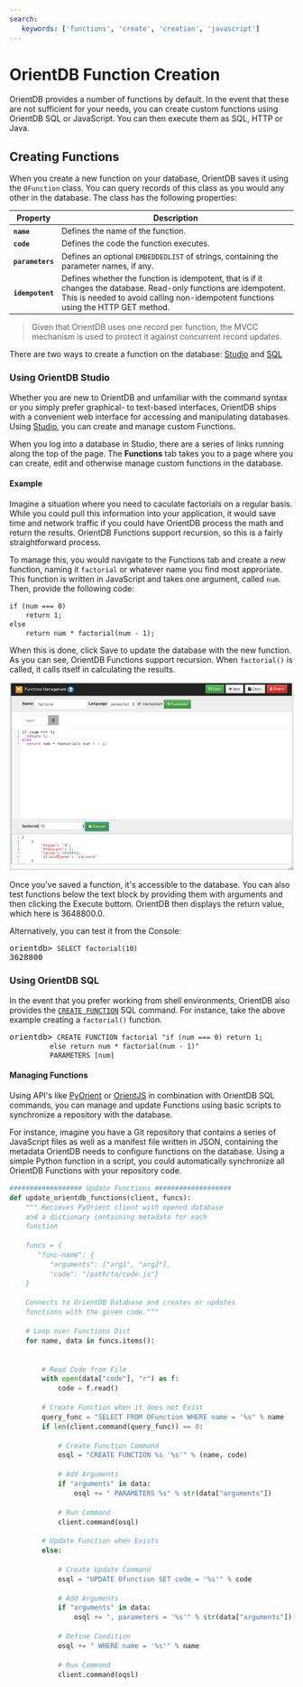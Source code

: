 ```yaml
---
search:
   keywords: ['functions', 'create', 'creation', 'javascript']
---
```


# OrientDB Function Creation

OrientDB provides a number of functions by default.  In the event that these are not sufficient for your needs, you can create custom functions using OrientDB SQL or JavaScript.  You can then execute them as SQL, HTTP or Java.


## Creating Functions

When you create a new function on your database, OrientDB saves it using the `OFunction` class.  You can query records of this class as you would any other in the database.  The class has the following properties:

| Property | Description |
|---|---|
| **`name`** | Defines the name of the function. |
| **`code`** | Defines the code the function executes. |
| **`parameters`** | Defines an optional `EMBEDDEDLIST` of strings, containing the parameter names, if any. |
| **`idempotent`** | Defines whether the function is idempotent, that is if it changes the database.  Read-only functions are idempotent.  This is needed to avoid calling non-idempotent functions using the HTTP GET method. |

>Given that OrientDB uses one record per function, the MVCC mechanism is used to protect it against concurrent record updates.

There are two ways to create a function on the database: [Studio](#using-orientdb-studio) and [SQL](#using-orientdb-sql)


### Using OrientDB Studio

Whether you are new to OrientDB and unfamiliar with the command syntax or you simply prefer graphical- to text-based interfaces, OrientDB ships with a convenient web interface for accessing and manipulating databases.  Using [Studio](Studio-Home-page.md), you can create and manage custom Functions.

When you log into a database in Studio, there are a series of links running along the top of the page.  The **Functions** tab takes you to a page where you can create, edit and otherwise manage custom functions in the database.

#### Example

Imagine a situation where you need to caculate factorials on a regular basis.  While you could pull this information into your application, it would save time and network traffic if you could have OrientDB process the math and return the results.  OrientDB Functions support recursion, so this is a fairly straightforward process.

To manage this, you would navigate to the Functions tab and create a new function, naming it `factorial` or whatever name you find most approriate.  This function is written in JavaScript and takes one argument, called `num`.  Then, provide the following code:

```
if (num === 0)
	return 1;
else
	return num * factorial(num - 1);
```

When this is done, click Save to update the database with the new function.  As you can see, OrientDB Functions support recursion.  When `factorial()` is called, it calls itself in calculating the results.

![image](images/studio-function-factorial.png)

Once you've saved a function, it's accessible to the database.  You can also test functions below the text block by providing them with arguments and then clicking the Execute buttom.  OrientDB then displays the return value, which here is 3648800.0.

Alternatively, you can test it from the Console:

<pre>
orientdb> <code class="lang-sql userinput">SELECT factorial(10)</code>
3628800
</pre>


### Using OrientDB SQL 

In the event that you prefer working from shell environments, OrientDB also provides the [`CREATE FUNCTION`](SQL-Create-Function.md) SQL command.  For instance, take the above example creating a `factorial()` function.

<pre>
orientdb> <code class="lang-sql userinput">CREATE FUNCTION factorial "if (num === 0) return 1; 
          else return num * factorial(num - 1)" 
		  PARAMETERS [num]</code>
</pre>

#### Managing Functions

Using API's like [PyOrient](PyOrient.md) or [OrientJS](OrientJS.md) in combination with OrientDB SQL commands, you can manage and update Functions using basic scripts to synchronize a repository with the database. 

For instance, imagine you have a Git repository that contains a series of JavaScript files as well as a manifest file written in JSON, containing the metadata OrientDB needs to configure functions on the database.  Using a simple Python function in a script, you could automatically synchronize all OrientDB Functions with your repository code.

```python
################## Update Functions ###################
def update_orientdb_functions(client, funcs):
	""" Recieves PyOrient client with opened database
	and a dictionary containing metadata for each
	function

	funcs = {
	   "func-name": {
	      "arguments": ["arg1", "arg2"],
		  "code": "/path/to/code.js"}
	}

	Connects to OrientDB Database and creates or updates
	functions with the given code."""

	# Loop over Functions Dict
	for name, data in funcs.items():


		# Read Code from File
		with open(data["code"], "r") as f:
			code = f.read()

		# Create Function when it does not Exist
		query_func = "SELECT FROM OFunction WHERE name = '%s" % name
		if len(client.command(query_func)) == 0:

			# Create Function Command
			osql = "CREATE FUNCTION %s '%s'" % (name, code)

			# Add Arguments 
			if "arguments" in data:
				osql += " PARAMETERS %s" % str(data["arguments"])

			# Run Command
			client.command(osql)
			
		# Update Function when Exists
		else:
		
			# Create Update Command
			osql = "UPDATE Ofunction SET code = '%s'" % code

			# Add Arguments
			if "arguments" in data:
				osql += ", parameters = '%s'" % str(data["arguments"])

			# Define Condition	
			osql += " WHERE name = '%s'" % name

			# Run Command
			client.command(oqsl)
```
